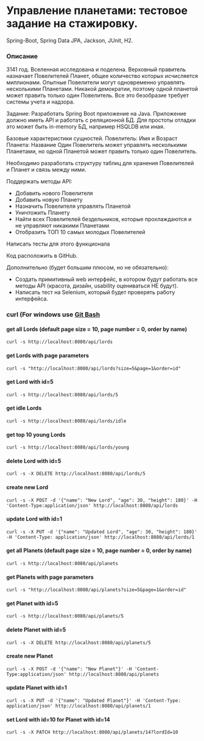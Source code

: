 # Управление планетами: тестовое задание на стажировку.
Spring-Boot, Spring Data JPA, Jackson, JUnit, H2.

### Описание
3141 год.
Вселенная исследована и поделена.
Верховный правитель назначает Повелителей Планет, общее количество которых исчисляется миллионами.
Опытные Повелители могут одновременно управлять несколькими Планетами. Никакой демократии, поэтому одной планетой может править только один Повелитель.
Все это безобразие требует системы учета и надзора.

Задание:
Разработать Spring Boot приложение на Java.
Приложение должно иметь API и работать с реляционной БД. Для простоты отладки это может быть in-memory БД, например HSQLDB или иная.

Базовые характеристики сущностей.
Повелитель: Имя и Возраст
Планета: Название
Один Повелитель может управлять несколькими Планетами, но одной Планетой может править только один Повелитель.

Необходимо разработать структуру таблиц для хранения Повелителей и Планет и связь между ними.

Поддержать методы API:
- Добавить нового Повелителя
- Добавить новую Планету
- Назначить Повелителя управлять Планетой
- Уничтожить Планету
- Найти всех Повелителей бездельников, которые прохлаждаются и не управляют никакими Планетами
- Отобразить ТОП 10 самых молодых Повелителей

Написать тесты для этого функционала

Код расположить в GitHub.

Дополнительно (будет большим плюсом, но не обязательно):
- Создать примитивный web интерфейс, в котором будут работать все методы API (красота, дизайн, usability оцениваться НЕ будут).
- Написать тест на Selenium, который будет проверять работу интерфейса.

### curl (For windows use [Git Bash](https://git-scm.com/download)
#### get all Lords (default page size = 10, page number = 0, order by name)
`curl -s http://localhost:8080/api/lords`

#### get Lords with page parameters
`curl -s "http://localhost:8080/api/lords?size=5&page=1&order=id"`

#### get Lord with id=5
`curl -s http://localhost:8080/api/lords/5`

#### get idle Lords
`curl -s http://localhost:8080/api/lords/idle`

#### get top 10 young Lords
`curl -s http://localhost:8080/api/lords/young`

#### delete Lord with id=5
`curl -s -X DELETE http://localhost:8080/api/lords/5`

#### create new Lord
`curl -s -X POST -d '{"name": "New Lord", "age": 30, "height": 180}' -H 'Content-Type:application/json' http://localhost:8080/api/lords`

#### update Lord with id=1
`curl -s -X PUT -d '{"name": "Updated Lord", "age": 30, "height": 180}' -H 'Content-Type: application/json' http://localhost:8080/api/lords/1`

#### get all Planets (default page size = 10, page number = 0, order by name)
`curl -s http://localhost:8080/api/planets`

#### get Planets with page parameters
`curl -s "http://localhost:8080/api/planets?size=5&page=1&order=id"`

#### get Planet with id=5
`curl -s http://localhost:8080/api/planets/5`

#### delete Planet with id=5
`curl -s -X DELETE http://localhost:8080/api/planets/5`

#### create new Planet
`curl -s -X POST -d '{"name": "New Planet"}' -H 'Content-Type:application/json' http://localhost:8080/api/planets`

#### update Planet with id=1
`curl -s -X PUT -d '{"name": "Updated Planet"}' -H 'Content-Type: application/json' http://localhost:8080/api/planets/1`

#### set Lord with id=10 for Planet with id=14
`curl -s -X PATCH http://localhost:8080/api/planets/14?lordId=10`